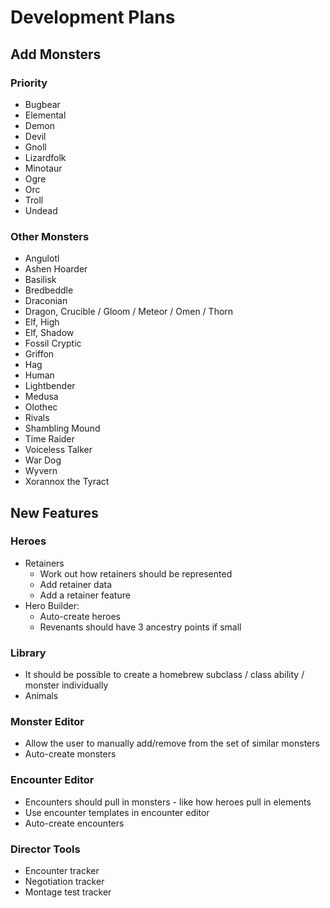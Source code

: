 # Development Plans

## Add Monsters

### Priority

* Bugbear
* Elemental
* Demon
* Devil
* Gnoll
* Lizardfolk
* Minotaur
* Ogre
* Orc
* Troll
* Undead

### Other Monsters

* Angulotl
* Ashen Hoarder
* Basilisk
* Bredbeddle
* Draconian
* Dragon, Crucible / Gloom / Meteor / Omen / Thorn
* Elf, High
* Elf, Shadow
* Fossil Cryptic
* Griffon
* Hag
* Human
* Lightbender
* Medusa
* Olothec
* Rivals
* Shambling Mound
* Time Raider
* Voiceless Talker
* War Dog
* Wyvern
* Xorannox the Tyract

## New Features

### Heroes

* Retainers
  * Work out how retainers should be represented
  * Add retainer data
  * Add a retainer feature
* Hero Builder:
  * Auto-create heroes
  * Revenants should have 3 ancestry points if small

### Library

* It should be possible to create a homebrew subclass / class ability / monster individually
* Animals

### Monster Editor

* Allow the user to manually add/remove from the set of similar monsters
* Auto-create monsters

### Encounter Editor

* Encounters should pull in monsters - like how heroes pull in elements
* Use encounter templates in encounter editor
* Auto-create encounters

### Director Tools

* Encounter tracker
* Negotiation tracker
* Montage test tracker
